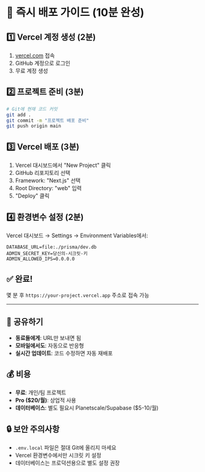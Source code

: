 # 🚀 즉시 배포 가이드 (10분 완성)

## 1️⃣ Vercel 계정 생성 (2분)
1. [vercel.com](https://vercel.com) 접속
2. GitHub 계정으로 로그인
3. 무료 계정 생성

## 2️⃣ 프로젝트 준비 (3분)
```bash
# Git에 현재 코드 커밋
git add .
git commit -m "프로젝트 배포 준비"
git push origin main
```

## 3️⃣ Vercel 배포 (3분)
1. Vercel 대시보드에서 "New Project" 클릭
2. GitHub 리포지토리 선택
3. Framework: "Next.js" 선택
4. Root Directory: "web" 입력
5. "Deploy" 클릭

## 4️⃣ 환경변수 설정 (2분)
Vercel 대시보드 → Settings → Environment Variables에서:
```
DATABASE_URL=file:./prisma/dev.db
ADMIN_SECRET_KEY=당신의-시크릿-키
ADMIN_ALLOWED_IPS=0.0.0.0
```

## ✅ 완료!
몇 분 후 `https://your-project.vercel.app` 주소로 접속 가능

---

## 📱 공유하기
- **동료들에게**: URL만 보내면 됨
- **모바일에서도**: 자동으로 반응형
- **실시간 업데이트**: 코드 수정하면 자동 재배포

## 💰 비용
- **무료**: 개인/팀 프로젝트
- **Pro ($20/월)**: 상업적 사용
- **데이터베이스**: 별도 필요시 Planetscale/Supabase ($5-10/월)

## 🔒 보안 주의사항
- `.env.local` 파일은 절대 Git에 올리지 마세요
- Vercel 환경변수에서만 시크릿 키 설정
- 데이터베이스는 프로덕션용으로 별도 설정 권장 